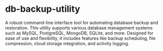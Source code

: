 # db-backup-utility
A robust command-line interface tool for automating database backup and restoration. This utility supports various database management systems such as MySQL, PostgreSQL, MongoDB, SQLite, and more. Designed for ease of use and flexibility, it includes features like backup scheduling, file compression, cloud storage integration, and activity logging.
